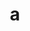 ---
home: true
heroImage: /logo.png
title: a
actionText: 立刻查看 →
actionLink: /Overview/
features:
  - title: 详细说明
    details: 几乎每行代码都有注释，向你诠释每行代码的意思
  - title: 最佳实践
    details: 完全手工打造，并且已经带入真实开发。
  - title: 最新技术栈
    details: 以vue为例子进行前端框架的手动搭建，从此不再依赖脚手架。
footer: MIT Licensed | Copyright © 2017-present umbrella22
---
